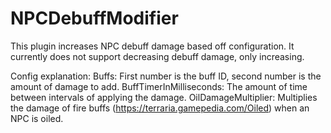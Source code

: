 # NPCDebuffModifier
 
This plugin increases NPC debuff damage based off configuration.
It currently does not support decreasing debuff damage, only increasing.

Config explanation:
Buffs: First number is the buff ID, second number is the amount of damage to add.
BuffTimerInMilliseconds: The amount of time between intervals of applying the damage.
OilDamageMultiplier: Multiplies the damage of fire buffs (https://terraria.gamepedia.com/Oiled) when an NPC is oiled.